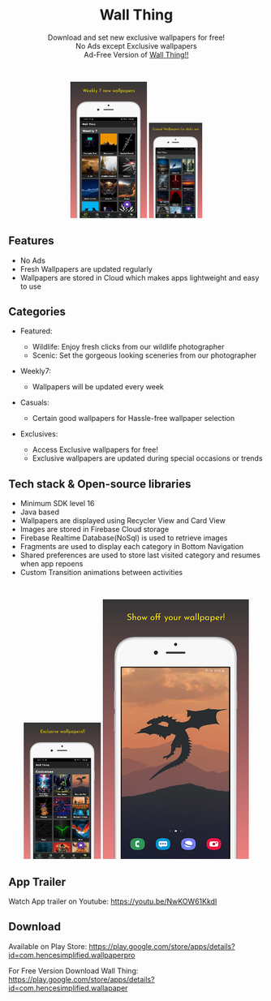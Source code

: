 <h1 align="center">Wall Thing</h1>

<p align="center">
  Download and set new exclusive wallpapers for free!</br>
  No Ads except Exclusive wallpapers</br>
  Ad-Free Version of <a href="https://github.com/praveen05git/WallThing">Wall Thing!!</a></br>
</p>
</br>

<p align="center">
  <img src="https://raw.githubusercontent.com/praveen05git/WallThing/master/screenshots/wallthing1.png" width="30%"/>
  <img src="https://raw.githubusercontent.com/praveen05git/WallThing/master/screenshots/wallthing2.png" width="21%"/>
</p>

## Features
- No Ads
- Fresh Wallpapers are updated regularly
- Wallpapers are stored in Cloud which makes apps lightweight and easy to use

## Categories
* Featured:
  * Wildlife: Enjoy fresh clicks from our wildlife photographer
  * Scenic: Set the gorgeous looking sceneries from our photographer

* Weekly7:
  * Wallpapers will be updated every week

* Casuals:
  * Certain good wallpapers for Hassle-free wallpaper selection

* Exclusives:
  * Access Exclusive wallpapers for free!
  * Exclusive wallpapers are updated during special occasions or trends

## Tech stack & Open-source libraries
- Minimum SDK level 16
- Java based
- Wallpapers are displayed using Recycler View and Card View
- Images are stored in Firebase Cloud storage
- Firebase Realtime Database(NoSql) is used to retrieve images
- Fragments are used to display each category in Bottom Navigation
- Shared preferences are used to store last visited category and resumes when app repoens
- Custom Transition animations between activities
</br>

<p align="center">
  <img src="https://raw.githubusercontent.com/praveen05git/WallThing/master/screenshots/wallthing3.png" width="30%" />
  <img src="https://raw.githubusercontent.com/praveen05git/WallThing/master/screenshots/wallthing4.png"/>
</p>

## App Trailer
Watch App trailer on Youtube: https://youtu.be/NwKOW61KkdI
</br>

## Download
Available on Play Store: https://play.google.com/store/apps/details?id=com.hencesimplified.wallpaperpro 
</br>

For Free Version Download Wall Thing: https://play.google.com/store/apps/details?id=com.hencesimplified.wallapaper
</br>
